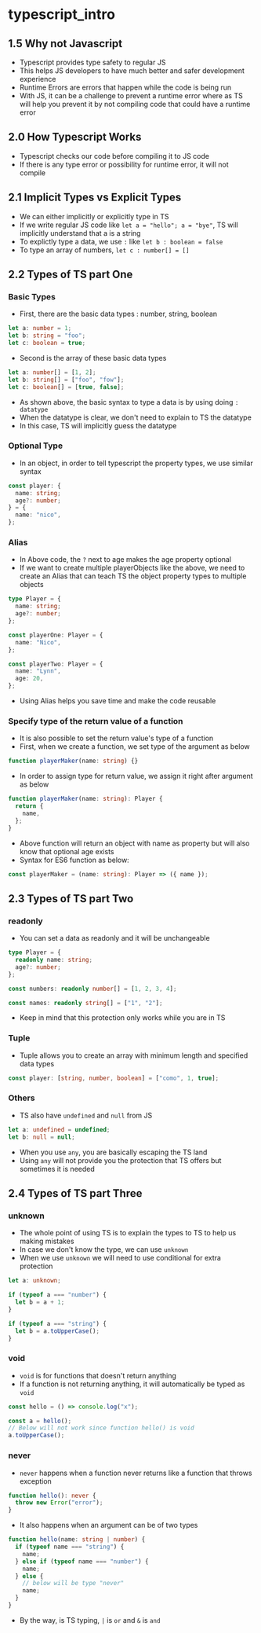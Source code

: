 # typescript_intro

## 1.5 Why not Javascript

- Typescript provides type safety to regular JS
- This helps JS developers to have much better and safer development experience
- Runtime Errors are errors that happen while the code is being run
- With JS, it can be a challenge to prevent a runtime error where as TS will help you prevent it by not compiling code that could have a runtime error

## 2.0 How Typescript Works

- Typescript checks our code before compiling it to JS code
- If there is any type error or possibility for runtime error, it will not compile

## 2.1 Implicit Types vs Explicit Types

- We can either implicitly or explicitly type in TS
- If we write regular JS code like `let a = "hello"; a = "bye"`, TS will implicitly understand that a is a string
- To explictly type a data, we use `:` like `let b : boolean = false`
- To type an array of numbers, `let c : number[] = []`

## 2.2 Types of TS part One

### Basic Types

- First, there are the basic data types : number, string, boolean

```ts
let a: number = 1;
let b: string = "foo";
let c: boolean = true;
```

- Second is the array of these basic data types

```ts
let a: number[] = [1, 2];
let b: string[] = ["foo", "fow"];
let c: boolean[] = [true, false];
```

- As shown above, the basic syntax to type a data is by using doing `: datatype`
- When the datatype is clear, we don't need to explain to TS the datatype
- In this case, TS will implicitly guess the datatype

### Optional Type

- In an object, in order to tell typescript the property types, we use similar syntax

```ts
const player: {
  name: string;
  age?: number;
} = {
  name: "nico",
};
```

### Alias

- In Above code, the `?` next to age makes the age property optional
- If we want to create multiple playerObjects like the above, we need to create an Alias that can teach TS the object property types to multiple objects

```ts
type Player = {
  name: string;
  age?: number;
};

const playerOne: Player = {
  name: "Nico",
};

const playerTwo: Player = {
  name: "Lynn",
  age: 20,
};
```

- Using Alias helps you save time and make the code reusable

### Specify type of the return value of a function

- It is also possible to set the return value's type of a function
- First, when we create a function, we set type of the argument as below

```ts
function playerMaker(name: string) {}
```

- In order to assign type for return value, we assign it right after argument as below

```ts
function playerMaker(name: string): Player {
  return {
    name,
  };
}
```

- Above function will return an object with name as property but will also know that optional age exists
- Syntax for ES6 function as below:

```ts
const playerMaker = (name: string): Player => ({ name });
```

## 2.3 Types of TS part Two

### readonly

- You can set a data as readonly and it will be unchangeable

```ts
type Player = {
  readonly name: string;
  age?: number;
};

const numbers: readonly number[] = [1, 2, 3, 4];

const names: readonly string[] = ["1", "2"];
```

- Keep in mind that this protection only works while you are in TS

### Tuple

- Tuple allows you to create an array with minimum length and specified data types

```ts
const player: [string, number, boolean] = ["como", 1, true];
```

### Others

- TS also have `undefined` and `null` from JS

```ts
let a: undefined = undefined;
let b: null = null;
```

- When you use `any`, you are basically escaping the TS land
- Using `any` will not provide you the protection that TS offers but sometimes it is needed

## 2.4 Types of TS part Three

### unknown

- The whole point of using TS is to explain the types to TS to help us making mistakes
- In case we don't know the type, we can use `unknown`
- When we use `unknown` we will need to use conditional for extra protection

```ts
let a: unknown;

if (typeof a === "number") {
  let b = a + 1;
}

if (typeof a === "string") {
  let b = a.toUpperCase();
}
```

### void

- `void` is for functions that doesn't return anything
- If a function is not returning anything, it will automatically be typed as `void`

```ts
const hello = () => console.log("x");

const a = hello();
// Below will not work since function hello() is void
a.toUpperCase();
```

### never

- `never` happens when a function never returns like a function that throws exception

```ts
function hello(): never {
  throw new Error("error");
}
```

- It also happens when an argument can be of two types

```ts
function hello(name: string | number) {
  if (typeof name === "string") {
    name;
  } else if (typeof name === "number") {
    name;
  } else {
    // below will be type "never"
    name;
  }
}
```

- By the way, is TS typing, `|` is `or` and `&` is `and`
